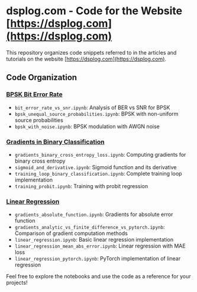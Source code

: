 # dsplog.com - Code for the Website [https://dsplog.com](https://dsplog.com)

This repository organizes code snippets referred to in the articles and tutorials on the website [https://dsplog.com](https://dsplog.com).

## Code Organization

### [BPSK Bit Error Rate](code/bpsk_bit_error_rate/)
- `bit_error_rate_vs_snr.ipynb`: Analysis of BER vs SNR for BPSK
- `bpsk_unequal_source_probabilities.ipynb`: BPSK with non-uniform source probabilities
- `bpsk_with_noise.ipynb`: BPSK modulation with AWGN noise

### [Gradients in Binary Classification](code/gradients_binary_classification/)
- `gradients_binary_cross_entropy_loss.ipynb`: Computing gradients for binary cross entropy
- `sigmoid_and_derivative.ipynb`: Sigmoid function and its derivative
- `training_loop_binary_classification.ipynb`: Complete training loop implementation
- `training_probit.ipynb`: Training with probit regression

### [Linear Regression](code/linear_regression/)
- `gradients_absolute_function.ipynb`: Gradients for absolute error function
- `gradients_analytic_vs_finite_difference_vs_pytorch.ipynb`: Comparison of gradient computation methods
- `linear_regression.ipynb`: Basic linear regression implementation
- `linear_regression_mean_abs_error.ipynb`: Linear regression with MAE loss
- `linear_regression_pytorch.ipynb`: PyTorch implementation of linear regression

Feel free to explore the notebooks and use the code as a reference for your projects!
